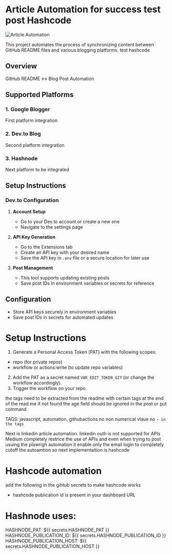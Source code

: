 # Article Automation for success test post  Hashcode

![Article Automation](image.png)

This project automates the process of synchronizing content between GitHub README files and various blogging platforms. test hashcode 

## Overview

GitHub README ↔ Blog Post Automation

## Supported Platforms

### 1. Google Blogger
First platform integration

### 2. Dev.to Blog
Second platform integration  

### 3. Hashnode
Next platform to be integrated

## Setup Instructions

### Dev.to Configuration

1. **Account Setup**
   - Go to your Dev.to account or create a new one
   - Navigate to the settings page

2. **API Key Generation**
   - Go to the Extensions tab
   - Create an API key with your desired name
   - Save the API key in `.env` file or a secure location for later use

3. **Post Management**
   - This tool supports updating existing posts
   - Save post IDs in environment variables or secrets for reference

## Configuration

- Store API keys securely in environment variables
- Save post IDs in secrets for automated updates

# Setup Instructions

1. Generate a Personal Access Token (PAT) with the following scopes:
  - repo (for private repos)
  - workflow or actions:write (to update repo variables)
2. Add the PAT as a secret named `VAR_EDIT_TOKEN_GIT` (or change the workflow accordingly).
3. Trigger the workflow on your repo.

the tags need to be extracted from the readme with certain tags at the end of the read me if not found the age field should be ignored in the post or put command 

TAGS: javascript, automation, githubactions 
    no non numerical vlaue no ` - in the tags `


Next is linkedin article automation. linkedin outh is not supported for APIs
Medium completely restrice the use of APIs and even when trying to post usuing the plawrigh automation it enable only the email login to completely cutoff the autoamtion so next implementaition is hashcode 


# Hashcode automation 
add the following in the gihtub secrets to make hashcode works 
- hashcode publication id is present in your dashboard URL


# Hashnode uses:
HASHNODE_PAT: ${{ secrets.HASHNODE_PAT }}
HASHNODE_PUBLICATION_ID: ${{ secrets.HASHNODE_PUBLICATION_ID }}
HASHNODE_PUBLICATION_HOST: ${{ secrets.HASHNODE_PUBLICATION_HOST }}

